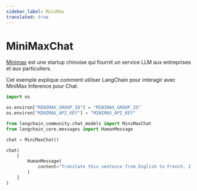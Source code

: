 ```yaml
---
sidebar_label: MiniMax
translated: true
---
```


# MiniMaxChat

[Minimax](https://api.minimax.chat) est une startup chinoise qui fournit un service LLM aux entreprises et aux particuliers.

Cet exemple explique comment utiliser LangChain pour interagir avec MiniMax Inference pour Chat.

```python
import os

os.environ["MINIMAX_GROUP_ID"] = "MINIMAX_GROUP_ID"
os.environ["MINIMAX_API_KEY"] = "MINIMAX_API_KEY"
```

```python
from langchain_community.chat_models import MiniMaxChat
from langchain_core.messages import HumanMessage
```

```python
chat = MiniMaxChat()
```

```python
chat(
    [
        HumanMessage(
            content="Translate this sentence from English to French. I love programming."
        )
    ]
)
```
